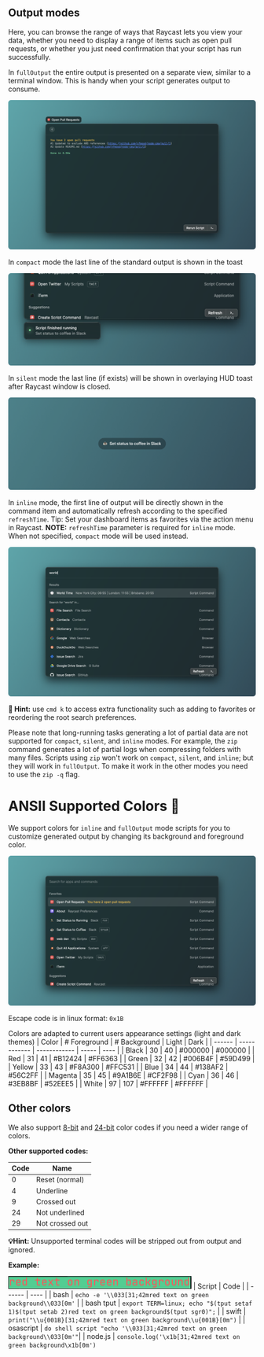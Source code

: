 ## Output modes

Here, you can browse the range of ways that Raycast lets you view your data, whether you need to display a range of items such as open pull requests, or whether you just need confirmation that your script has run successfully.

In `fullOutput` the entire output is presented on a separate view, similar to a terminal window. This is handy when your script generates output to consume.

![fullOutput mode](/images/screenshots/fulloutput-mode.png)

In `compact` mode the last line of the standard output is shown in the toast

![compact mode](/images/screenshots/compact-mode.png)

In `silent` mode the last line (if exists) will be shown in overlaying HUD toast after Raycast window is closed.

![silent mode](/images/screenshots/silent-mode.png)

In `inline` mode, the first line of output will be directly shown in the command item and automatically refresh according to the specified `refreshTime`. Tip: Set your dashboard items as favorites via the action menu in Raycast.
**NOTE:** `refreshTime` parameter is required for `inline` mode. When not specified, `compact` mode will be used instead.

![inline mode](/images/screenshots/inline-mode.png)

**🚨 Hint:** use `cmd k` to access extra functionality such as adding to favorites or reordering the root search preferences.

Please note that long-running tasks generating a lot of partial data are not supported for `compact`, `silent`, and `inline` modes. For example, the `zip` command generates a lot of partial logs when compressing folders with many files. Scripts using `zip` won't work on `compact`, `silent`, and `inline`; but they will work in `fullOutput`. To make it work in the other modes you need to use the `zip -q` flag.

# ANSII Supported Colors 🎨

We support colors for `inline` and `fullOutput` mode scripts for you to customize generated output by changing its background and foreground color.

![colors inline mode](/images/screenshots/inline-colours.png)

Escape code is in linux format: `0x1B`

Colors are adapted to current users appearance settings (light and dark themes)
| Color | # Foreground | # Background | Light | Dark |
| ------ | ------------ | ------------ | ----- | ---- |
| Black | 30 | 40 | #000000 | #000000 |
| Red | 31 | 41 | #B12424 | #FF6363 |
| Green | 32 | 42 | #006B4F | #59D499 |
| Yellow | 33 | 43 | #F8A300 | #FFC531 |
| Blue | 34 | 44 | #138AF2 | #56C2FF |
| Magenta | 35 | 45 | #9A1B6E | #CF2F98 |
| Cyan | 36 | 46 | #3EB8BF | #52EEE5 |
| White | 97 | 107 | #FFFFFF | #FFFFFF |

## Other colors

We also support [8-bit](https://en.wikipedia.org/wiki/ANSI_escape_code#8-bit) and [24-bit](https://en.wikipedia.org/wiki/ANSI_escape_code#24-bit) color codes if you need a wider range of colors.

**Other supported codes:**

| Code | Name |
| ---- | ---- |
| 0 | Reset (normal) |
| 4 | Underline |
| 9 | Crossed out |
| 24 | Not underlined |
| 29 | Not crossed out |

**💡Hint:** Unsupported terminal codes will be stripped out from output and ignored.

**Example:**

![colors inline mode](/images/screenshots/colour-example.png)
| Script | Code |
| ------ | ---- |
| bash | `echo -e '\\033[31;42mred text on green background\\033[0m'` |
| bash tput | `export TERM=linux; echo "$(tput setaf 1)$(tput setab 2)red text on green background$(tput sgr0)";` |
| swift | `print("\\u{001B}[31;42mred text on green background\\u{001B}[0m")` |
| osascript | `do shell script "echo '\\033[31;42mred text on green background\\033[0m'"`|
| node.js | `console.log('\x1b[31;42mred text on green background\x1b[0m')`
